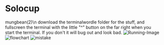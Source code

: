 # Solocup
mungbean(2)\n
download the terminalwordle folder for the stuff, and fullscreen the terminal with the little "^" button on the far right when you start the terminal.
If you don't it will bug out and look bad.
![Running-Image](https://github.com/me-ong-ong/Solocup/assets/144251973/0dac99d1-1fa5-4682-a2f9-51c67a84062d)
![flowchart](https://github.com/me-ong-ong/Solocup/assets/144251973/68dde19c-1bcb-4606-a4aa-72831e65d5ef)
![mistake](https://github.com/me-ong-ong/Solocup/assets/144251973/82518a1a-ca25-4fdd-910b-4058e71ff584)
